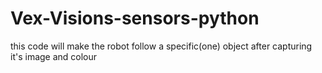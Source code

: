 # Vex-Visions-sensors-python
this code will make the robot follow a specific(one) object after capturing it's image and colour
